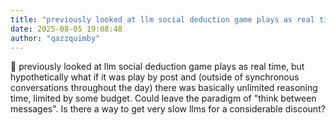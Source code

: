 ```yaml
---
title: "previously looked at llm social deduction game plays as real time  but hypothetically what if"
date: 2025-08-05 19:08:48
author: "qazzquimby"
---
```


💭 previously looked at llm social deduction game plays as real time, but hypothetically what if it was play by post and (outside of synchronous conversations throughout the day) there was basically unlimited reasoning time, limited by some budget. Could leave the paradigm of "think between messages". Is there a way to get very slow llms for a considerable discount?